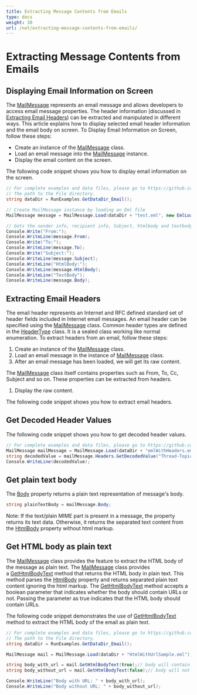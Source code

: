 ```yaml
---
title: Extracting Message Contents from Emails
type: docs
weight: 30
url: /net/extracting-message-contents-from-emails/
---
```


# Extracting Message Contents from Emails
## **Displaying Email Information on Screen**
The [MailMessage](https://reference.aspose.com/email/net/aspose.email/mailmessage) represents an email message and allows developers to access email message properties. The header information (discussed in [Extracting Email Headers](#extracting-email-headers)) can be extracted and manipulated in different ways. This article explains how to display selected email header information and the email body on screen. To Display Email Information on Screen, follow these steps:

- Create an instance of the [MailMessage](https://reference.aspose.com/email/net/aspose.email/mailmessage) class.
- Load an email message into the [MailMessage](https://reference.aspose.com/email/net/aspose.email/mailmessage) instance.
- Display the email content on the screen.

The following code snippet shows you how to display email information on the screen.

```csharp
// For complete examples and data files, please go to https://github.com/aspose-email/Aspose.Email-for-.NET
// The path to the File directory.
string dataDir = RunExamples.GetDataDir_Email();

// Create MailMessage instance by loading an Eml file
MailMessage message = MailMessage.Load(dataDir + "test.eml", new EmlLoadOptions());

// Gets the sender info, recipient info, Subject, htmlbody and textbody
Console.Write("From:");
Console.WriteLine(message.From);
Console.Write("To:");
Console.WriteLine(message.To);
Console.Write("Subject:");
Console.WriteLine(message.Subject);
Console.WriteLine("HtmlBody:");
Console.WriteLine(message.HtmlBody);
Console.WriteLine("TextBody");
Console.WriteLine(message.Body);
```

## **Extracting Email Headers**
The email header represents an Internet and RFC defined standard set of header fields included in Internet email messages. An email header can be specified using the [MailMessage](https://reference.aspose.com/email/net/aspose.email/mailmessage) class. Common header types are defined in the [HeaderType](https://reference.aspose.com/email/net/aspose.email/headertype) class. It is a sealed class working like normal enumeration. To extract headers from an email, follow these steps:

1. Create an instance of the [MailMessage](https://reference.aspose.com/email/net/aspose.email/mailmessage) class.
1. Load an email message in the instance of [MailMessage](https://reference.aspose.com/email/net/aspose.email/mailmessage) class.
1. After an email message has been loaded, we will get its raw content.

The [MailMessage](https://reference.aspose.com/email/net/aspose.email/mailmessage) class itself contains properties such as From, To, Cc, Subject and so on. These properties can be extracted from headers.

1. Display the raw content.

The following code snippet shows you how to extract email headers.


## **Get Decoded Header Values**
The following code snippet shows you how to get decoded header values.

```csharp
// For complete examples and data files, please go to https://github.com/aspose-email/Aspose.Email-for-.NET
MailMessage mailMessage = MailMessage.Load(dataDir + "emlWithHeaders.eml");
string decodedValue = mailMessage.Headers.GetDecodedValue("Thread-Topic");
Console.WriteLine(decodedValue);
```

## **Get plain text body**
The [Body](https://reference.aspose.com/email/net/aspose.email/mailmessage/properties/body) property returns a plain text representation of message's body.

```csharp
string plainTextBody = mailMessage.Body;
```

Note: If the text/plain MIME part is present in a message, the property returns its text data. Otherwise, it returns the separated text content from the [HtmlBody](https://reference.aspose.com/email/net/aspose.email/mailmessage/properties/htmlbody) property without html markup. 


## **Get HTML body as plain text**
The [MailMessage](https://reference.aspose.com/email/net/aspose.email/mailmessage) class provides the feature to extract the HTML body of the message as plain text. The [MailMessage](https://reference.aspose.com/email/net/aspose.email/mailmessage) class provides a [GetHtmlBodyText](https://reference.aspose.com/email/net/aspose.email/mailmessage/methods/gethtmlbodytext) method that returns the HTML body in plain text. This method parses the [HtmlBody](https://reference.aspose.com/email/net/aspose.email/mailmessage/properties/htmlbody) property and returns separated plain text content ignoring the html markup. The [GetHtmlBodyText](https://reference.aspose.com/email/net/aspose.email/mailmessage/methods/gethtmlbodytext) method accepts a boolean parameter that indicates whether the body should contain URLs or not. Passing the parameter as true indicates that the HTML body should contain URLs.

The following code snippet demonstrates the use of [GetHtmlBodyText](https://reference.aspose.com/email/net/aspose.email/mailmessage/methods/gethtmlbodytext) method to extract the HTML body of the email as plain text.

```csharp
// For complete examples and data files, please go to https://github.com/aspose-email/Aspose.Email-for-.NET
// The path to the File directory.
string dataDir = RunExamples.GetDataDir_Email();

MailMessage mail = MailMessage.Load(dataDir + "HtmlWithUrlSample.eml");

string body_with_url = mail.GetHtmlBodyText(true);// body will contain URL
string body_without_url = mail.GetHtmlBodyText(false);// body will not contain URL

Console.WriteLine("Body with URL: " + body_with_url);
Console.WriteLine("Body without URL: " + body_without_url);
```
